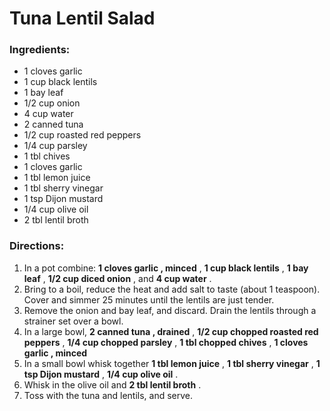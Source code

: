 # Tuna Lentil Salad 

### Ingredients: 
* 1 cloves garlic
* 1 cup black lentils
* 1 bay leaf
* 1/2 cup onion
* 4 cup water
* 2 canned tuna
* 1/2 cup roasted red peppers
* 1/4 cup parsley
* 1 tbl chives
* 1 cloves garlic
* 1 tbl lemon juice
* 1 tbl sherry vinegar
* 1 tsp Dijon mustard
* 1/4 cup olive oil
* 2 tbl lentil broth

### Directions: 
1. In a pot combine: **1 cloves garlic , minced** , **1 cup black lentils** , **1 bay leaf** , **1/2 cup diced onion** , and **4 cup water** . 
2. Bring to a boil, reduce the heat and add salt to taste (about 1 teaspoon). Cover and simmer 25 minutes until the lentils are just tender. 
3. Remove the onion and bay leaf, and discard. Drain the lentils through a strainer set over a bowl. 
4. In a large bowl, **2 canned tuna , drained** , **1/2 cup chopped roasted red peppers** , **1/4 cup chopped parsley** , **1 tbl chopped chives** , **1 cloves garlic , minced** 
5. In a small bowl whisk together **1 tbl lemon juice** , **1 tbl sherry vinegar** , **1 tsp Dijon mustard** , **1/4 cup olive oil** . 
6. Whisk in the olive oil and **2 tbl lentil broth** . 
7. Toss with the tuna and lentils, and serve. 
